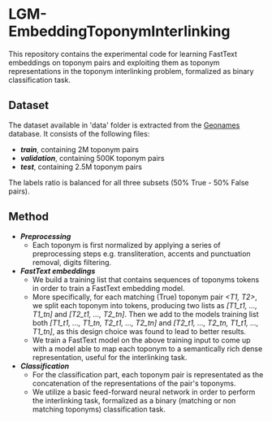 # LGM-EmbeddingToponymInterlinking
This repository contains the experimental code for learning FastText embeddings on toponym pairs and exploiting them as toponym representations in the toponym interlinking problem, formalized as binary classification task.

## Dataset
The dataset available in 'data' folder is extracted from the [Geonames](https://www.geonames.org/) database. It consists of the following files:
- **_train_**, containing 2M toponym pairs
- **_validation_**, containing 500K toponym pairs
- **_test_**, containing 2.5M toponym pairs

The labels ratio is balanced for all three subsets (50% True - 50% False pairs).

## Method
- **_Preprocessing_**
  - Each toponym is first normalized by applying a series of preprocessing steps e.g. transliteration, accents and punctuation removal, digits filtering.
- **_FastText embeddings_**
  - We build a training list that contains sequences of toponyms tokens in order to train a FastText embedding model.
  - More specifically, for each matching (True) toponym pair *<T1, T2>*, we split each toponym into tokens, producing two lists as *\[T1_t1, ..., T1_tn]* and *\[T2_t1, ..., T2_tn]*. Then we add to the models training list both *\[T1_t1, ..., T1_tn, T2_t1, ..., T2_tn]* and *\[T2_t1, ..., T2_tn, T1_t1, ..., T1_tn]*, as this design choice was found to lead to better results.
  - We train a FastText model on the above training input to come up with a model able to map each toponym to a semantically rich dense representation, useful for the interlinking task.
- **_Classification_**
  - For the classification part, each toponym pair is representated as the concatenation of the representations of the pair's toponyms.
  - We utilize a basic feed-forward neural network in order to perform the interlinking task, formalized as a binary (matching or non matching toponyms) classification task.

